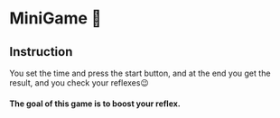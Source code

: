 # MiniGame 🎯

## Instruction
You set the time and press the start button, and at the end you get the result, and you check your reflexes😉
#### The goal of this game is to boost your reflex.
